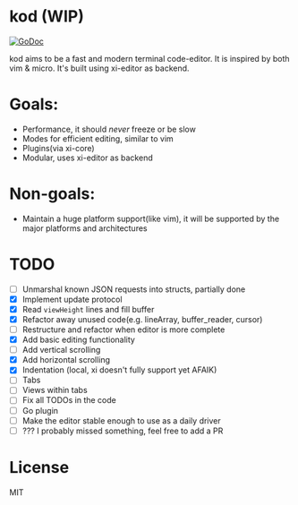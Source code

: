# kod (WIP)

[![GoDoc](https://godoc.org/github.com/linde12/kod/cmd?status.svg)](https://godoc.org/github.com/linde12/kod)

kod aims to be a fast and modern terminal code-editor. It is inspired by both vim & micro. It's built using xi-editor as backend.

# Goals:
- Performance, it should *never* freeze or be slow
- Modes for efficient editing, similar to vim
- Plugins(via xi-core)
- Modular, uses xi-editor as backend

# Non-goals:
- Maintain a huge platform support(like vim), it will be supported by the major platforms and architectures

# TODO
- [ ] Unmarshal known JSON requests into structs, partially done
- [x] Implement update protocol
- [x] Read `viewHeight` lines and fill buffer
- [x] Refactor away unused code(e.g. lineArray, buffer_reader, cursor)
- [ ] Restructure and refactor when editor is more complete
- [x] Add basic editing functionality
- [ ] Add vertical scrolling
- [x] Add horizontal scrolling
- [x] Indentation (local, xi doesn't fully support yet AFAIK)
- [ ] Tabs
- [ ] Views within tabs
- [ ] Fix all TODOs in the code
- [ ] Go plugin
- [ ] Make the editor stable enough to use as a daily driver
- [ ] ??? I probably missed something, feel free to add a PR

# License
MIT
